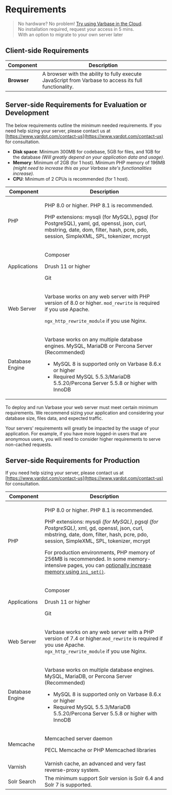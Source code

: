 # Requirements

> No hardware? No problem! [Try using Varbase in the Cloud](https://www.vardot.com/en-us/solutions/varbase#vbp-1518).\
> No installation required, request your access in 5 mins.\
> With an option to migrate to your own server later

## Client-side Requirements

| **Component** | **Description**                                                                                       |
| ------------- | ----------------------------------------------------------------------------------------------------- |
| **Browser**   | A browser with the ability to fully execute JavaScript from Varbase to access its full functionality. |

## Server-side Requirements for Evaluation or Development

The below requirements outline the minimum needed requirements. If you need help sizing your server, please contact us at [https://www.vardot.com/contact-us](https://www.vardot.com/contact-us) for consultation.

* **Disk space**: Minimum 300MB for codebase, 5GB for files, and 1GB for the database _(Will greatly depend on your application data and usage)_.
* **Memory**: Minimum of 2GB (for 1 host). Minimum PHP memory of 196MB _(might need to increase this as your Varbase site's functionalities increase)._
* **CPU**: Minimum of 2 CPUs is recommended (for 1 host).

| **Component**   | **Description**                                                                                                                                                                                                                                                    |
| --------------- | ------------------------------------------------------------------------------------------------------------------------------------------------------------------------------------------------------------------------------------------------------------------ |
| PHP             | <p>PHP 8.0 or higher. PHP 8.1 is recommended.</p><p>PHP extensions: mysqli (for MySQL), pgsql (for PostgreSQL), yaml, gd, openssl, json, curl, mbstring, date, dom, filter, hash, pcre, pdo, session, SimpleXML, SPL, tokenizer, mcrypt</p>                        |
| Applications    | <p>Composer</p><p>Drush 11 or higher</p><p>Git</p>                                                                                                                                                                                                                 |
| Web Server      | <p></p><p>Varbase works on any web server with PHP version of 8.0 or higher. <code>mod_rewrite</code> is required if you use Apache.</p><p><code>ngx_http_rewrite_module</code> if you use Nginx.</p>                                                              |
| Database Engine | <p>Varbase works on any multiple database engines. MySQL, MariaDB or Percona Server (Recommended)</p><ul><li>MySQL 8 is supported only on Varbase 8.6.x or higher</li><li>Required MySQL 5.5.3/MariaDB 5.5.20/Percona Server 5.5.8 or higher with InnoDB</li></ul> |

To deploy and run Varbase your web server must meet certain minimum requirements. We recommend sizing your application and considering your database size, files data, and expected traffic.

Your servers' requirements will greatly be impacted by the usage of your application. For example, if you have more logged-in users that are anonymous users, you will need to consider higher requirements to serve non-cached requests.



## Server-side Requirements for Production

If you need help sizing your server, please contact us at [https://www.vardot.com/contact-us](https://www.vardot.com/contact-us) for consultation.

| **Component**   | **Description**                                                                                                                                                                                                                                                                                                                                                                                                                                                                                                                                                            |
| --------------- | -------------------------------------------------------------------------------------------------------------------------------------------------------------------------------------------------------------------------------------------------------------------------------------------------------------------------------------------------------------------------------------------------------------------------------------------------------------------------------------------------------------------------------------------------------------------------- |
| PHP             | <p>PHP 8.0 or higher. PHP 8.1 is recommended.</p><p>PHP extensions: mysqli <em>(for MySQL)</em>, pgsql <em>(for PostgreSQL)</em>, xml, gd, openssl, json, curl, mbstring, date, dom, filter, hash, pcre, pdo, session, SimpleXML, SPL, tokenizer, mcrypt</p><p></p><p>For production environments, PHP memory of 256MB is recommended. In some memory-intensive pages, you can <a href="https://www.drupal.org/docs/7/managing-site-performance-and-scalability/changing-php-memory-limits#s-settingsphp">optionally increase memory using <code>ini_set()</code></a>.</p> |
| Applications    | <p>Composer</p><p>Drush 11 or higher</p><p>Git</p>                                                                                                                                                                                                                                                                                                                                                                                                                                                                                                                         |
| Web Server      | <p>Varbase works on any web server with a PHP version of 7.4 or higher.<code>mod_rewrite</code> is required if you use Apache.<br><code>ngx_http_rewrite_module</code> if you use Nginx.</p>                                                                                                                                                                                                                                                                                                                                                                               |
| Database Engine | <p>Varbase works on multiple database engines. MySQL, MariaDB, or Percona Server (Recommended)</p><ul><li>MySQL 8 is supported only on Varbase 8.6.x or higher</li><li>Required MySQL 5.5.3/MariaDB 5.5.20/Percona Server 5.5.8 or higher with InnoDB</li></ul>                                                                                                                                                                                                                                                                                                            |
| Memcache        | <p>Memcached server daemon</p><p>PECL Memcache or PHP Memcached libraries</p>                                                                                                                                                                                                                                                                                                                                                                                                                                                                                              |
| Varnish         | Varnish cache, an advanced and very fast reverse-proxy system.                                                                                                                                                                                                                                                                                                                                                                                                                                                                                                             |
| Solr Search     | The minimum support Solr version is Solr 6.4 and Solr 7 is supported.                                                                                                                                                                                                                                                                                                                                                                                                                                                                                                      |
